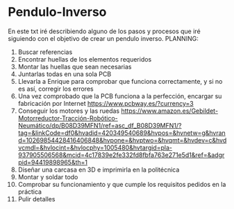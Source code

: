 # Pendulo-Inverso
En este txt iré describiendo alguno de los pasos y procesos que iré siguiendo con el objetivo de crear un pendulo inverso.
PLANNING:
1. Buscar referencias
2. Encontrar huellas de los elementos requeridos
3. Montar las huellas que sean necesarias
4. Juntarlas todas en una sola PCB
5. Llevarla a Enrique para comprobar que funciona correctamente, y si no es así, corregir los errores
6. Una vez comprobado que la PCB funciona a la perfección, encargar su fabricación por Internet
   https://www.pcbway.es/?currency=3
8. Conseguir los motores y las ruedas
   https://www.amazon.es/Gebildet-Motorreductor-Tracción-Robótico-Neumático/dp/B08D39MFN1/ref=asc_df_B08D39MFN1/?tag=&linkCode=df0&hvadid=420349540689&hvpos=&hvnetw=g&hvrand=10269854428416406848&hvpone=&hvptwo=&hvqmt=&hvdev=c&hvdvcmdl=&hvlocint=&hvlocphy=1005480&hvtargid=pla-937905506568&mcid=4c17839e2fe332fd8fbfa763e271e5d1&ref=&adgrpid=94419898965&th=1
9. Diseñar una carcasa en 3D e imprimirla en la politécnica
10. Montar y soldar todo
11. Comprobar su funcionamiento y que cumple los requisitos pedidos en la práctica
12. Pulir detalles
